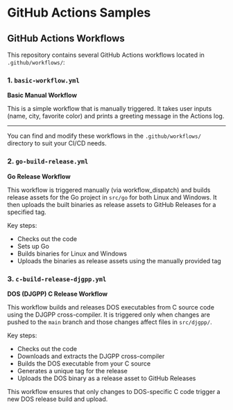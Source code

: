 # GitHub Actions Samples


## GitHub Actions Workflows

This repository contains several GitHub Actions workflows located in `.github/workflows/`:

### 1. `basic-workflow.yml`
**Basic Manual Workflow**

This is a simple workflow that is manually triggered. It takes user inputs (name, city, favorite color) and prints a greeting message in the Actions log.

---
You can find and modify these workflows in the `.github/workflows/` directory to suit your CI/CD needs.

### 2. `go-build-release.yml`
**Go Release Workflow**

This workflow is triggered manually (via workflow_dispatch) and builds release assets for the Go project in `src/go` for both Linux and Windows. It then uploads the built binaries as release assets to GitHub Releases for a specified tag.

Key steps:
- Checks out the code
- Sets up Go
- Builds binaries for Linux and Windows
- Uploads the binaries as release assets using the manually provided tag

### 3. `c-build-release-djgpp.yml`
**DOS (DJGPP) C Release Workflow**

This workflow builds and releases DOS executables from C source code using the DJGPP cross-compiler. It is triggered only when changes are pushed to the `main` branch and those changes affect files in `src/djgpp/`.

Key steps:
- Checks out the code
- Downloads and extracts the DJGPP cross-compiler
- Builds the DOS executable from your C source
- Generates a unique tag for the release
- Uploads the DOS binary as a release asset to GitHub Releases

This workflow ensures that only changes to DOS-specific C code trigger a new DOS release build and upload.
